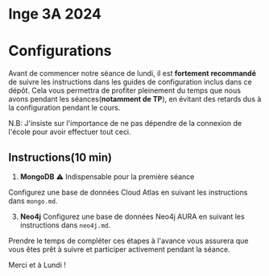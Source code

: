 # Inge 3A 2024
# Configurations

Avant de commencer notre séance de lundi, il est **fortement recommandé** de suivre les instructions dans les guides de configuration inclus dans ce dépôt. 
Cela vous permettra de profiter pleinement du temps que nous avons pendant les séances(**notamment de TP**), en évitant des retards dus à la configuration pendant le cours.

N.B: J'insiste sur l'importance de ne pas dépendre de la connexion de l'école pour avoir effectuer tout ceci.

## Instructions(10 min)


1. **MongoDB** ⚠️ Indispensable pour la première séance

Configurez une base de données Cloud Atlas en suivant les instructions dans `mongo.md`.
   
3. **Neo4j**
Configurez une base de données Neo4j AURA en suivant les instructions dans `neo4j.md`.

Prendre le temps de compléter ces étapes à l'avance vous assurera que vous êtes prêt à suivre et participer activement pendant la séance.

Merci et à Lundi ! 
